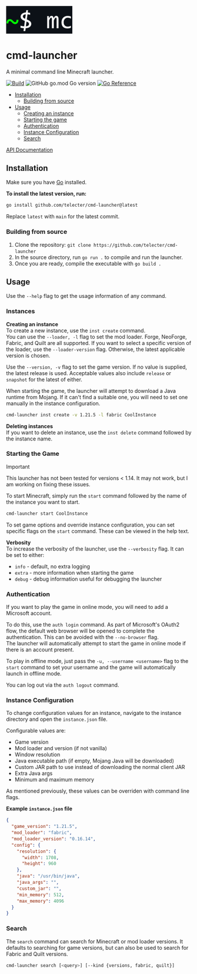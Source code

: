 <img src="docs/icon.png" width="180">

# cmd-launcher

A minimal command line Minecraft launcher.

[![Build](https://github.com/telecter/cmd-launcher/actions/workflows/build.yml/badge.svg)](https://github.com/telecter/cmd-launcher/actions/workflows/build.yml)
![GitHub go.mod Go version](https://img.shields.io/github/go-mod/go-version/telecter/cmd-launcher)
[![Go Reference](https://pkg.go.dev/badge/github.com/telecter/cmd-launcher.svg)](https://pkg.go.dev/github.com/telecter/cmd-launcher)

- [Installation](#installation)
  - [Building from source](#building-from-source)
- [Usage](#usage)
  - [Creating an instance](#creating-an-instance)
  - [Starting the game](#starting-the-game)
  - [Authentication](#authentication)
  - [Instance Configuration](#instance-configuration)
  - [Search](#search)

[API Documentation](docs/API.md)

## Installation

Make sure you have [Go](https://go.dev) installed.

**To install the latest version, run:**

```bash
go install github.com/telecter/cmd-launcher@latest
```

Replace `latest` with `main` for the latest commit.

### Building from source

1. Clone the repository: `git clone https://github.com/telecter/cmd-launcher`
2. In the source directory, run `go run .` to compile and run the launcher.
3. Once you are ready, compile the executable with `go build .`

## Usage

Use the `--help` flag to get the usage information of any command.

### Instances

**Creating an instance**  
To create a new instance, use the `inst create` command.  
You can use the `--loader, -l` flag to set the mod loader. Forge, NeoForge, Fabric, and Quilt are all supported. If you want to select a specific version of the loader, use the `--loader-version` flag. Otherwise, the latest applicable version is chosen.

Use the `--version, -v` flag to set the game version. If no value is supplied, the latest release is used. Acceptable values also include `release` or `snapshot` for the latest of either.

When starting the game, the launcher will attempt to download a Java runtime from Mojang. If it can't find a suitable one, you will need to set one manually in the instance configuration.

```sh
cmd-launcher inst create -v 1.21.5 -l fabric CoolInstance
```

**Deleting instances**  
If you want to delete an instance, use the `inst delete` command followed by the instance name.

### Starting the Game

> [!IMPORTANT]
> This launcher has not been tested for versions < 1.14. It may not work, but I am working on fixing these issues.

To start Minecraft, simply run the `start` command followed by the name of the instance you want to start.

```bash
cmd-launcher start CoolInstance
```

To set game options and override instance configuration, you can set specific flags on the `start` command. These can be viewed in the help text.

**Verbosity**  
To increase the verbosity of the launcher, use the `--verbosity` flag. It can be set to either:

- `info` - default, no extra logging
- `extra` - more information when starting the game
- `debug` - debug information useful for debugging the launcher

### Authentication

If you want to play the game in online mode, you will need to add a Microsoft account.

To do this, use the `auth login` command. As part of Microsoft's OAuth2 flow, the default web browser will be opened to complete the authentication. This can be avoided with the `--no-browser` flag.  
The launcher will automatically attempt to start the game in online mode if there is an account present.

To play in offline mode, just pass the `-u, --username <username>` flag to the `start` command
to set your username and the game will automatically launch in offline mode.

You can log out via the `auth logout` command.

### Instance Configuration

To change configuration values for an instance, navigate to the instance directory and open the `instance.json` file.

Configurable values are:

- Game version
- Mod loader and version (if not vanilla)
- Window resolution
- Java executable path (if empty, Mojang Java will be downloaded)
- Custom JAR path to use instead of downloading the normal client JAR
- Extra Java args
- Minimum and maximum memory

As mentioned previously, these values can be overriden with command line flags.

**Example `instance.json` file**

```json
{
  "game_version": "1.21.5",
  "mod_loader": "fabric",
  "mod_loader_version": "0.16.14",
  "config": {
    "resolution": {
      "width": 1708,
      "height": 960
    },
    "java": "/usr/bin/java",
    "java_args": "",
    "custom_jar": "",
    "min_memory": 512,
    "max_memory": 4096
  }
}
```

### Search

The `search` command can search for Minecraft or mod loader versions. It defaults to searching for game versions, but can also be used to search for Fabric and Quilt versions.

```bash
cmd-launcher search [<query>] [--kind {versions, fabric, quilt}]
```
